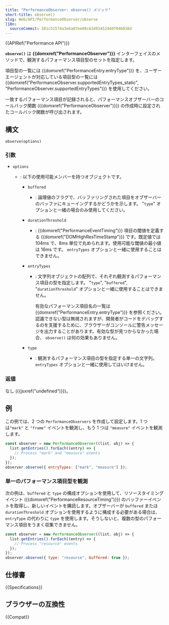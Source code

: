 ```yaml
---
title: "PerformanceObserver: observe() メソッド"
short-title: observe()
slug: Web/API/PerformanceObserver/observe
l10n:
  sourceCommit: 381c51574a3e6a07ee09c63493452440f046038d
---
```


{{APIRef("Performance API")}}

**`observe()`** は **{{domxref("PerformanceObserver")}}** インターフェイスのメソッドで、観測するパフォーマンス項目型のセットを指定します。

項目型の一覧には {{domxref("PerformanceEntry.entryType")}} を、ユーザーエージェントが対応している項目型の一覧には {{domxref("PerformanceObserver.supportedEntryTypes_static", "PerformanceObserver.supportedEntryTypes")}} を使用してください。

一致するパフォーマンス項目が記録されると、パフォーマンスオブザーバーのコールバック関数 ({{domxref("PerformanceObserver")}}) の作成時に設定されたコールバック関数が呼び出されます。

## 構文

```js-nolint
observe(options)
```

### 引数

- `options`

  - : 以下の使用可能メンバーを持つオブジェクトです。

    - `buffered`
      - : 論理値のフラグで、バッファリングされた項目をオブザーバーのバッファにキューイングするかどうかを示します。 "`type`" オプションと一緒の場合のみ使用してください。
    - `durationThreshold`
      - : {{domxref("PerformanceEventTiming")}} 項目の閾値を定義する {{domxref("DOMHighResTimeStamp")}} です。既定値では 104ms で、8ms 単位で丸められます。使用可能な閾値の最小値は 16ms です。 `entryTypes` オプションと一緒に使用することはできません。
    - `entryTypes`

      - : 文字列オブジェクトの配列で、それぞれ観測するパフォーマンス項目の型を指定します。 "`type`", "`buffered`", "`durationThreshold`" オプションと一緒に使用することはできません。

        有効なパフォーマンス項目名の一覧は {{domxref("PerformanceEntry.entryType")}} を参照ください。認識できない型は無視されますが、開発者がコードをデバッグするのを支援するために、ブラウザーがコンソールに警告メッセージを出力することがあります。有効な型が見つからなかった場合、 `observe()` は何の効果もありません。

    - `type`
      - : 観測するパフォーマンス項目の型を指定する単一の文字列。 `entryTypes` オプションと一緒に使用してはいけません。

### 返値

なし ({{jsxref("undefined")}})。

## 例

この例では、2 つの `PerformanceObservers` を作成して設定します。1 つは`"mark"` と `"frame"` イベントを観測し、もう 1 つは `"measure"` イベントを観測します。

```js
const observer = new PerformanceObserver((list, obj) => {
  list.getEntries().forEach((entry) => {
    // Process "mark" and "measure" events
  });
});
observer.observe({ entryTypes: ["mark", "measure"] });
```

### 単一のパフォーマンス項目型を観測

次の例は、`buffered` と `type` の構成オプションを使用して、リソースタイミングイベント ({{domxref("PerformanceResourceTiming")}}) のバッファーイベントを取得し、新しいイベントを購読します。オブザーバーが `buffered` または `durationThreshold` オプションを使用するように構成する必要がある場合は、 `entryType` の代わりに `type` を使用します。そうしないと、複数の型のパフォーマンス項目をうまく収集できません。

```js
const observer = new PerformanceObserver((list, obj) => {
  list.getEntries().forEach((entry) => {
    // Process "resource" events
  });
});
observer.observe({ type: "resource", buffered: true });
```

## 仕様書

{{Specifications}}

## ブラウザーの互換性

{{Compat}}
